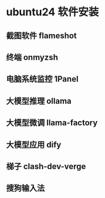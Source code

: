 # ubuntu24 软件安装


## 截图软件 flameshot


## 终端 onmyzsh


## 电脑系统监控 1Panel


## 大模型推理 ollama


## 大模型微调 llama-factory


## 大模型应用 dify


## 梯子 clash-dev-verge


## 搜狗输入法
